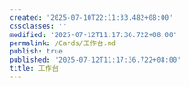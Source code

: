 ```yaml
---
created: '2025-07-10T22:11:33.482+08:00'
cssclasses: ''
modified: '2025-07-12T11:17:36.722+08:00'
permalink: /Cards/工作台.md
publish: true
published: '2025-07-12T11:17:36.722+08:00'
title: 工作台
---
```

